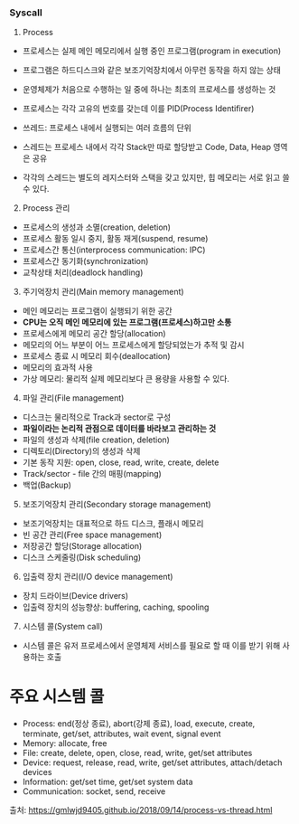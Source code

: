 ### Syscall

1. Process

- 프로세스는 실제 메인 메모리에서 실행 중인 프로그램(program in execution)
- 프로그램은 하드디스크와 같은 보조기억장치에서 아무런 동작을 하지 않는 상태
- 운영체제가 처음으로 수행하는 일 중에 하나는 최초의 프로세스를 생성하는 것
- 프로세스는 각각 고유의 번호를 갖는데 이를 PID(Process Identifirer)

- 쓰레드: 프로세스 내에서 실행되는 여러 흐름의 단위
- 스레드는 프로세스 내에서 각각 Stack만 따로 할당받고 Code, Data, Heap 영역은 공유
- 각각의 스레드는 별도의 레지스터와 스택을 갖고 있지만, 힙 메모리는 서로 읽고 쓸 수 있다.

2. Process 관리

- 프로세스의 생성과 소멸(creation, deletion)
- 프로세스 활동 일시 중지, 활동 재게(suspend, resume)
- 프로세스간 통신(interprocess communication: IPC)
- 프로세스간 동기화(synchronization)
- 교착상태 처리(deadlock handling)

3. 주기억장치 관리(Main memory management)

- 메인 메모리는 프로그램이 실행되기 위한 공간
- **CPU는 오직 메인 메모리에 있는 프로그램(프로세스)하고만 소통**
- 프로세스에게 메모리 공간 할당(allocation)
- 메모리의 어느 부분이 어느 프로세스에게 할당되었는가 추적 및 감시
- 프로세스 종료 시 메모리 회수(deallocation)
- 메모리의 효과적 사용
- 가상 메모리: 물리적 실제 메모리보다 큰 용량을 사용할 수 있다.

4. 파일 관리(File management)

- 디스크는 물리적으로 Track과 sector로 구성
- **파일이라는 논리적 관점으로 데이터를 바라보고 관리하는 것**
- 파일의 생성과 삭제(file creation, deletion)
- 디렉토리(Directory)의 생성과 삭제
- 기본 동작 지원: open, close, read, write, create, delete
- Track/sector - file 간의 매핑(mapping)
- 백업(Backup)

5. 보조기억장치 관리(Secondary storage management)

- 보조기억장치는 대표적으로 하드 디스크, 플래시 메모리
- 빈 공간 관리(Free space management)
- 저장공간 할당(Storage allocation)
- 디스크 스케줄링(Disk scheduling)

6. 입출력 장치 관리(I/O device management)

- 장치 드라이브(Device drivers)
- 입출력 장치의 성능향상: buffering, caching, spooling

7. 시스템 콜(System call)

- 시스템 콜은 유저 프로세스에서 운영체제 서비스를 필요로 할 때 이를 받기 위해 사용하는 호출

# 주요 시스템 콜

- Process: end(정상 종료), abort(강제 종료), load, execute, create, terminate, get/set, attributes, wait event, signal event
- Memory: allocate, free
- File: create, delete, open, close, read, write, get/set attributes
- Device: request, release, read, write, get/set attributes, attach/detach devices
- Information: get/set time, get/set system data
- Communication: socket, send, receive

출처: https://gmlwjd9405.github.io/2018/09/14/process-vs-thread.html
